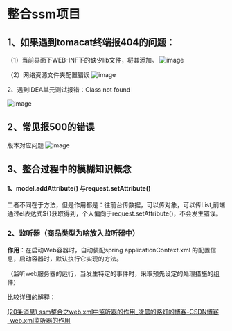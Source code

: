 # 整合ssm项目

## 1、如果遇到tomacat终端报404的问题：

（1）当前界面下WEB-INF下的缺少lib文件，将其添加。
![image](https://user-images.githubusercontent.com/40204192/161497756-dc2cea06-25c6-46d8-83a6-81dc2620046f.png)

（2）网络资源文件夹配置错误
![image](https://user-images.githubusercontent.com/40204192/161498194-4c4acc28-c92c-4f8d-878e-e136285d06d3.png)

2、遇到IDEA单元测试报错：Class not found

![image](https://user-images.githubusercontent.com/40204192/161498269-cc163fd4-226b-4157-ab65-2858b5a559bb.png)

## 2、常见报500的错误

版本对应问题
![image](https://user-images.githubusercontent.com/40204192/161498324-719341a1-82aa-4b12-843f-c77ea346727c.png)


## 3、整合过程中的模糊知识概念

#### 1、model.addAttribute() 与request.setAttribute()

二者不同在于方法，但是作用都是：往前台传数据，可以传对象，可以传List,前端通过el表达式${}获取得到，个人偏向于request.setAttribute()，不会发生错误。

### 2、监听器（商品类型为啥放入监听器中）

**作用**：在启动Web容器时，自动装配spring  applicationContext.xml 的配置信息，启动容器时，默认执行它实现的方法。

（监听web服务器的运行，当发生特定的事件时，采取预先设定的处理措施的组件）

比较详细的解释：

[(20条消息) ssm整合之web.xml中监听器的作用_凌晨的路灯的博客-CSDN博客_web.xml监听器的作用](https://blog.csdn.net/qq_47759220/article/details/108773642)

